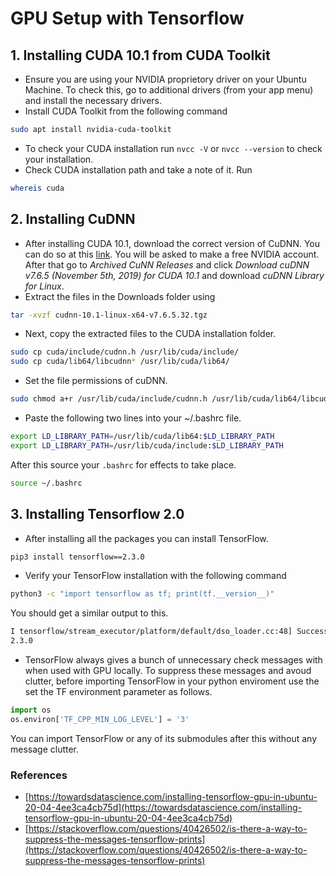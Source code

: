 # GPU Setup with Tensorflow

## 1. Installing CUDA 10.1 from CUDA Toolkit
- Ensure you are using your NVIDIA proprietory driver on your Ubuntu Machine. To check this, go to additional drivers (from your app menu) and install the necessary drivers.
- Install CUDA Toolkit from the following command
```bash
sudo apt install nvidia-cuda-toolkit
```
- To check your CUDA installation run ```nvcc -V``` or ```nvcc --version``` to check your installation.
- Check CUDA installation path and take a note of it. Run
```bash
whereis cuda
```

## 2. Installing CuDNN
- After installing CUDA 10.1, download the correct version of CuDNN. You can do so at this [link](https://developer.nvidia.com/rdp/form/cudnn-download-survey). You will be asked to make a free NVIDIA account. After that go to _Archived CuNN Releases_ and click _Download cuDNN v7.6.5 (November 5th, 2019) for CUDA 10.1_ and download _cuDNN Library for Linux_.
- Extract the files in the Downloads folder using
```bash
tar -xvzf cudnn-10.1-linux-x64-v7.6.5.32.tgz
```
- Next, copy the extracted files to the CUDA installation folder.
```bash
sudo cp cuda/include/cudnn.h /usr/lib/cuda/include/
sudo cp cuda/lib64/libcudnn* /usr/lib/cuda/lib64/
```
- Set the file permissions of cuDNN.
```bash
sudo chmod a+r /usr/lib/cuda/include/cudnn.h /usr/lib/cuda/lib64/libcudnn*
```
- Paste the following two lines into your ~/.bashrc file.
```bash
export LD_LIBRARY_PATH=/usr/lib/cuda/lib64:$LD_LIBRARY_PATH
export LD_LIBRARY_PATH=/usr/lib/cuda/include:$LD_LIBRARY_PATH
```
After this source your ```.bashrc``` for effects to take place.
```bash
source ~/.bashrc
```

## 3. Installing Tensorflow 2.0

- After installing all the packages you can install TensorFlow.
```bash
pip3 install tensorflow==2.3.0
```
- Verify your TensorFlow installation with the following command
```bash
python3 -c "import tensorflow as tf; print(tf.__version__)"
```
You should get a similar output to this.
```bash
I tensorflow/stream_executor/platform/default/dso_loader.cc:48] Successfully opened dynamic library libcudart.so.10.1
2.3.0
```
- TensorFlow always gives a bunch of unnecessary check messages with when used with GPU locally. To suppress these messages and avoud clutter, before importing TensorFlow in your python enviroment use the set the TF environment parameter as follows.
```python
import os
os.environ['TF_CPP_MIN_LOG_LEVEL'] = '3'
```
You can import TensorFlow or any of its submodules after this without any message clutter.

### References
- [https://towardsdatascience.com/installing-tensorflow-gpu-in-ubuntu-20-04-4ee3ca4cb75d](https://towardsdatascience.com/installing-tensorflow-gpu-in-ubuntu-20-04-4ee3ca4cb75d)
- [https://stackoverflow.com/questions/40426502/is-there-a-way-to-suppress-the-messages-tensorflow-prints](https://stackoverflow.com/questions/40426502/is-there-a-way-to-suppress-the-messages-tensorflow-prints)
